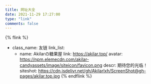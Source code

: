 ```yaml
---
title: 网址大全
date: 2021-11-29 17:27:00
type: "link"
comments: false
---
```

{% flink %}
- class_name: 友链
  link_list:
    - name: Akilarの糖果屋
      link: https://akilar.top/
      avatar: https://npm.elemecdn.com/akilar-candyassets/image/siteicon/favicon.png
      descr: 期待您的光临！
      siteshot: https://cdn.jsdelivr.net/gh/Akilarlxh/ScreenShot@gh-pages/akilar.top.jpg
{% endflink %}